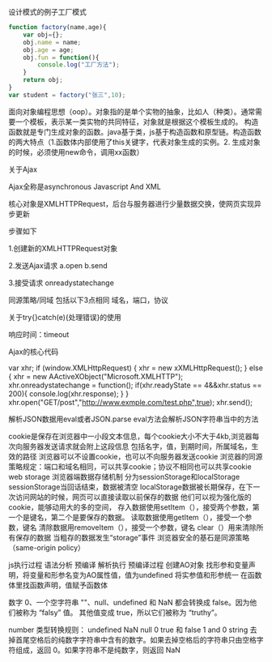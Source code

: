 设计模式的例子工厂模式
``` JavaScript
function factory(name,age){
	var obj={};
	obj.name = name;
	obj.age = age;
	obj.fun = function(){
		console.log("工厂方法");
	}
	return obj;
}
var student = factory("张三",10);
```
</p>
<p>面向对象编程思想（oop）。对象指的是单个实物的抽象，比如人（种类）。通常需要一个模板，表示某一类实物的共同特征，对象就是根据这个模板生成的。
构造函数就是专门生成对象的函数。java基于类，js基于构造函数和原型链。构造函数的两大特点（1.函数体内部使用了this关键字，代表对象生成的实例。2.
生成对象的时候，必须使用new命令，调用xx函数）</p>
 <p>关于Ajax</p>
 <P>Ajax全称是asynchronous Javascript And XML</P>
 <p>核心对象是XMLHTTPRequest，后台与服务器进行少量数据交换，使网页实现异步更新</p>
 <p>步骤如下</p>
 <p>1.创建新的XMLHTTPRequest对象</p>
 <p>2.发送Ajax请求	a.open b.send</p>
 <p>3.接受请求 onreadystatechange</p>
 <p>同源策略/同域 包括以下3点相同 域名，端口，协议</p>
 <p>关于try{}catch(e){处理错误}的使用</p>
 <p>响应时间：timeout</p>
 <p>Ajax的核心代码


var xhr;
if (window.XMLHttpRequest) {
	xhr = new xXMLHttpRequest();
} else {
	xhr = new AActiveXObject("Microsoft.XMLHTTP");
	xhr.onreadystatechange = function();
	if(xhr.readyState == 4&&xhr.status == 200){
		console.log(xhr.response);
	}
}
xhr.open("GET/post","http://www.exmple.com/test.php",true);
xhr.send();
</p>	 

解析JSON数据用eval或者JSON.parse
eval方法会解析JSON字符串当中的方法

cookie是保存在浏览器中一小段文本信息，每个cookie大小不大于4kb,浏览器每次向服务器发送请求就会附上这段信息
包括名字，值，到期时间，所属域名，生效的路径
浏览器可以不设置cookie，也可以不向服务器发送cookie
浏览器的同源策略规定：端口和域名相同，可以共享cookie；协议不相同也可以共享cookie
web storage 浏览器端数据存储机制
分为sessionStorage和localStorage
sessionStorage当回话结束，数据被清空
localStorage数据被长期保存，在下一次访问网站的时候，网页可以直接读取以前保存的数据
他们可以视为强化版的cookie，能够动用大的多的空间，
存入数据使用setItem（），接受两个参数，第一个是键名，第二个是要保存的数据。
读取数据使用getItem（），接受一个参数，键名
清除数据用removeItem（），接受一个参数，键名
clear（）用来清除所有保存的数据
当粗存的数据发生“storage”事件
浏览器安全的基石是同源策略（same-origin policy）


js执行过程
语法分析
预编译
解析执行
预编译过程
创建AO对象
找形参和变量声明，将变量和形参名变为AO属性值，值为undefined
将实参值和形参统一
在函数体里找函数声明，值赋予函数体

数字 0、一个空字符串 ""、null、undefined 和 NaN 都会转换成 false。因为他们被称为 “falsy” 值。
其他值变成 true，所以它们被称为 “truthy”。

number 类型转换规则：
undefined	NaN
null	0
true 和 false	1 and 0
string	去掉首尾空格后的纯数字字符串中含有的数字。如果去掉空格后的字符串只由空格字符组成，返回 0。如果字符串不是纯数字，则返回 NaN
